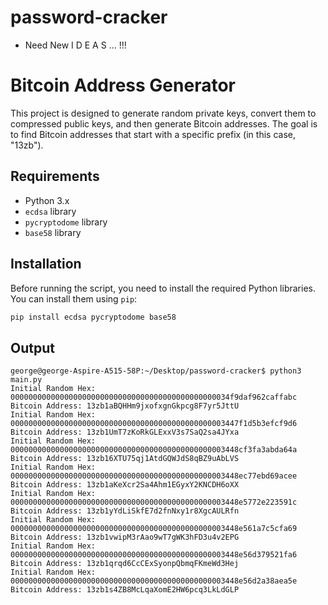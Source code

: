 # password-cracker
- Need New I D E A S ... !!!

# Bitcoin Address Generator

This project is designed to generate random private keys, convert them to compressed public keys, and then generate Bitcoin addresses. The goal is to find Bitcoin addresses that start with a specific prefix (in this case, "13zb").

## Requirements

- Python 3.x
- `ecdsa` library
- `pycryptodome` library
- `base58` library

## Installation

Before running the script, you need to install the required Python libraries. You can install them using `pip`:

```bash
pip install ecdsa pycryptodome base58
```

## Output
```less
george@george-Aspire-A515-58P:~/Desktop/password-cracker$ python3 main.py
Initial Random Hex: 0000000000000000000000000000000000000000000000034f9daf962caffabc
Bitcoin Address: 13zb1aBQHHm9jxofxgnGkpcg8F7yr5JttU
Initial Random Hex: 000000000000000000000000000000000000000000000003447f1d5b3efcf9d6
Bitcoin Address: 13zb1UmT7zKoRkGLExxV3s7SaQ2sa4JYxa
Initial Random Hex: 000000000000000000000000000000000000000000000003448cf3fa3abda64a
Bitcoin Address: 13zb16XTU75qj1AtdGQWJdS8qBZ9uAbLVS
Initial Random Hex: 000000000000000000000000000000000000000000000003448ec77ebd69acee
Bitcoin Address: 13zb1aKeXcr2Sa4Ahm1EGyxY2KNCDH6oXX
Initial Random Hex: 000000000000000000000000000000000000000000000003448e5772e223591c
Bitcoin Address: 13zb1yYdLiSkfE7d2fnNxy1r8XgcAULRfn
Initial Random Hex: 000000000000000000000000000000000000000000000003448e561a7c5cfa69
Bitcoin Address: 13zb1vwipM3rAao9wT7gWK3hFD3u4v2EPG
Initial Random Hex: 000000000000000000000000000000000000000000000003448e56d379521fa6
Bitcoin Address: 13zb1qrqd6CcCExSyonpQbmqFKmeWd3Hej
Initial Random Hex: 000000000000000000000000000000000000000000000003448e56d2a38aea5e
Bitcoin Address: 13zb1s4ZB8McLqaXomE2HW6pcq3LkLdGLP
```